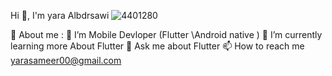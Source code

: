 Hi 👋, I'm yara Albdrsawi 
![4401280](https://github.com/yaraAlBadrsawi/YaraAlbadrsawi/assets/59318756/66562f5c-e5ed-4f93-9b0d-44757fde0eba)


💫 About me : 
🔭 I’m Mobile Devloper (Flutter \Android native )
🌱 I’m currently learning more About Flutter 
💬 Ask me about Flutter
📫 How to reach me 
yarasameer00@gmail.com
<!--
**yaraAlBadrsawi/YaraAlbadrsawi** is a ✨ _special_ ✨ repository because its `README.md` (this file) appears on your GitHub profile.

Here are some ideas to get you started:

- 🔭 I’m currently working on ...
- 🌱 I’m currently learning ...
- 👯 I’m looking to collaborate on ...
- 🤔 I’m looking for help with ...
- 💬 Ask me about ...
- 📫 How to reach me: ...
- 😄 Pronouns: ...
- ⚡ Fun fact: ...
-->
